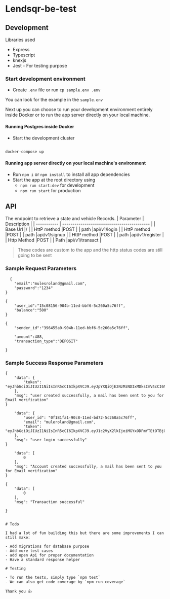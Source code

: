 # Lendsqr-be-test

## Development

Libraries used
- Express
- Typescript
- knexjs
- Jest - For testing purpose

### Start development environment

-   Create `.env` file or run `cp sample.env .env`

You can look for the example in the `sample.env`

Next up you can choose to run your development environment entirely inside Docker or to run the app server directly on your local machine.

#### Running Postgres inside Docker

-   Start the development cluster

```bash

docker-compose up 

```


#### Running app server directly on your local machine's environment

- Run `npm i` or `npm install` to install all app dependencies
- Start the app at the root directory using
  - `npm run start:dev` for development
  - `npm run start` for production

## API

The endpoint to retrieve a state and vehicle Records. 
| Parameter   | Description                                 |
| ----------- | ------------------------------------------- |
| Base Url    |/                                            |
| HttP method |POST                                         |
|    path     |api/v1/login                                 |
| HttP method |POST                                         |
|     path    |api/v1/signup                                |
| HttP method |POST                                         |
|    path     |api/v1/register                              |
| Http Method |POST                                         |
|    Path     |api/v1/transact                                      |                         


> These codes are custom to the app and the http status codes are still going to be sent

### Sample Request Parameters
```
  {
    "email":"mulesroland@gmail.com",
    "password":"1234"
}
```
```
{
    "user_id":"15c08156-904b-11ed-bbf6-5c260a5c76ff",
    "balance":"500"
}

```
```
{
    "sender_id":"396455a0-904b-11ed-bbf6-5c260a5c76ff",
    
    "amount":488,
    "transaction_type":"DEPOSIT"

}
```

### Sample Success Response Parameters

```
{
    "data": {
        "token": "eyJhbGciOiJIUzI1NiIsInR5cCI6IkpXVCJ9.eyJpYXQiOjE2NzMzNDIxMDksImV4cCI6MTY3MzM0MzMwOX0.ZYoCdwdChHpj_3JLQvD12jAJZc0wLEbhRnlRdBtjcg4"
    },
    "msg": "user created successfully, a mail has been sent to you for Email verification"
}
```
```{
    "data": {
        "user_id": "0f181fa1-90c8-11ed-bd72-5c260a5c76ff",
        "email": "muleroland@gmail.com",
        "token": "eyJhbGciOiJIUzI1NiIsInR5cCI6IkpXVCJ9.eyJ1c2VyX2lkIjoiMGYxODFmYTEtOTBjOC0xMWVkLWJkNzItNWMyNjBhNWM3NmZmIiwiZW1haWwiOiJtdWxlcm9sYW5kQGdtYWlsLmNvbSIsImlhdCI6MTY3MzM0MzMyOSwiZXhwIjoxNjgxOTgzMzI5fQ.YdbvsKGOo5QFq_aTSxfTjb6BvFjJykNWCR0n2yuAVZ0"
    },
    "msg": "user login successfully"
}
```

```{
    "data": [
        0
    ],
    "msg": "Account created successfully, a mail has been sent to you for Email verification"
}
```
```
{
    "data": [
        0
    ],
    "msg": "Transaction successful"

}


# Todo

I had a lot of fun building this but there are some improvements I can still make:

- Add migrations for database purpose
- Add more test cases
- add open Api for proper documentation
- Have a standard response helper

# Testing

- To run the tests, simply type `npm test`
- We can also get code coverage by `npm run coverage`

Thank you 👍

